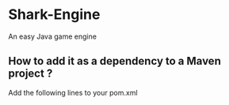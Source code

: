 # Shark-Engine
An easy Java game engine

## How to add it as a dependency to a Maven project ?

Add the following lines to your pom.xml

